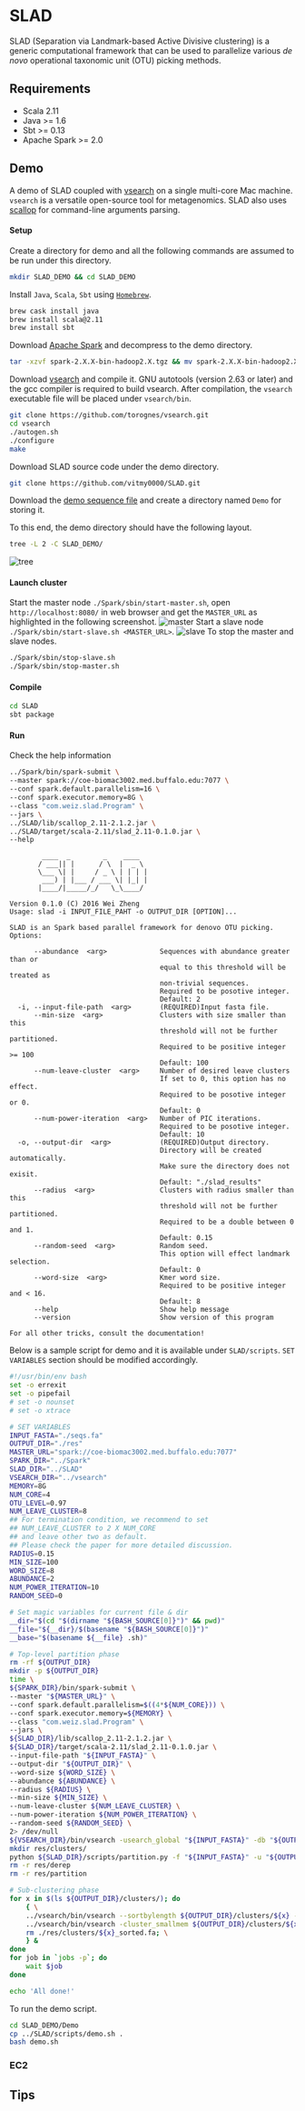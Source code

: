 # SLAD

SLAD (Separation via Landmark-based Active Divisive clustering) is a generic computational framework that can be used to parallelize various _de novo_ operational taxonomic unit (OTU) picking methods.

## Requirements

* Scala 2.11
* Java >= 1.6
* Sbt >= 0.13
* Apache Spark >= 2.0

## Demo

A demo of SLAD coupled with [vsearch](https://github.com/torognes/vsearch) on a single multi-core Mac machine.
`vsearch` is a versatile open-source tool for metagenomics.
SLAD also uses [scallop](https://github.com/scallop/scallop) for command-line arguments parsing.

#### Setup

Create a directory for demo and all the following commands are assumed to be run under this directory.
```bash
mkdir SLAD_DEMO && cd SLAD_DEMO
```

Install `Java`, `Scala`, `Sbt` using [`Homebrew`](https://brew.sh/).

```bash
brew cask install java
brew install scala@2.11
brew install sbt
```

Download [Apache Spark](https://spark.apache.org/downloads.html) and decompress to the demo directory.
```bash
tar -xzvf spark-2.X.X-bin-hadoop2.X.tgz && mv spark-2.X.X-bin-hadoop2.X Spark
```

Download [vsearch](https://github.com/torognes/vsearch) and compile it. 
GNU autotools (version 2.63 or later) and the gcc compiler is required to build vsearch.
After compilation, the `vsearch` executable file will be placed under `vsearch/bin`.
```bash
git clone https://github.com/torognes/vsearch.git
cd vsearch
./autogen.sh
./configure
make
```

Download SLAD source code under the demo directory.
```bash
git clone https://github.com/vitmy0000/SLAD.git
```

Download the [demo sequence file](https://buffalo.box.com/s/jm18zyifyeqbb3773w2tsp6bcze3dugt) and create a directory named `Demo` for storing it.

To this end, the demo directory should have the following layout.
```bash
tree -L 2 -C SLAD_DEMO/
```

![tree](misc/tree.png)

#### Launch cluster

Start the master node `./Spark/sbin/start-master.sh`, open `http://localhost:8080/` in web browser and get the `MASTER_URL` as highlighted in the following screenshot.
![master](misc/master.png)
Start a slave node `./Spark/sbin/start-slave.sh <MASTER_URL>`.
![slave](misc/slave.png)
To stop the master and slave nodes.
```bash
./Spark/sbin/stop-slave.sh
./Spark/sbin/stop-master.sh
```

#### Compile
```bash
cd SLAD
sbt package
```

#### Run

Check the help information
```bash
../Spark/bin/spark-submit \
--master spark://coe-biomac3002.med.buffalo.edu:7077 \
--conf spark.default.parallelism=16 \
--conf spark.executor.memory=8G \
--class "com.weiz.slad.Program" \
--jars \
../SLAD/lib/scallop_2.11-2.1.2.jar \
../SLAD/target/scala-2.11/slad_2.11-0.1.0.jar \
--help
```

```
        ____  _        _    ____
       / ___|| |      / \  |  _ \
       \___ \| |     / _ \ | | | |
        ___) | |___ / ___ \| |_| |
       |____/|_____/_/   \_\____/

Version 0.1.0 (C) 2016 Wei Zheng
Usage: slad -i INPUT_FILE_PAHT -o OUTPUT_DIR [OPTION]...

SLAD is an Spark based parallel framework for denovo OTU picking.
Options:

      --abundance  <arg>             Sequences with abundance greater than or
                                     equal to this threshold will be treated as
                                     non-trivial sequences.
                                     Required to be posotive integer.
                                     Default: 2
  -i, --input-file-path  <arg>       (REQUIRED)Input fasta file.
      --min-size  <arg>              Clusters with size smaller than this
                                     threshold will not be further partitioned.
                                     Required to be positive integer >= 100
                                     Default: 100
      --num-leave-cluster  <arg>     Number of desired leave clusters
                                     If set to 0, this option has no effect.
                                     Required to be posotive integer or 0.
                                     Default: 0
      --num-power-iteration  <arg>   Number of PIC iterations.
                                     Required to be posotive integer.
                                     Default: 10
  -o, --output-dir  <arg>            (REQUIRED)Output directory.
                                     Directory will be created automatically.
                                     Make sure the directory does not exisit.
                                     Default: "./slad_results"
      --radius  <arg>                Clusters with radius smaller than this
                                     threshold will not be further partitioned.
                                     Required to be a double between 0 and 1.
                                     Default: 0.15
      --random-seed  <arg>           Random seed.
                                     This option will effect landmark selection.
                                     Default: 0
      --word-size  <arg>             Kmer word size.
                                     Required to be positive integer and < 16.
                                     Default: 8
      --help                         Show help message
      --version                      Show version of this program

For all other tricks, consult the documentation!
```

Below is a sample script for demo and it is available under `SLAD/scripts`.
`SET VARIABLES` section should be modified accordingly.
```bash
#!/usr/bin/env bash
set -o errexit
set -o pipefail
# set -o nounset
# set -o xtrace

# SET VARIABLES
INPUT_FASTA="./seqs.fa"
OUTPUT_DIR="./res"
MASTER_URL="spark://coe-biomac3002.med.buffalo.edu:7077"
SPARK_DIR="../Spark"
SLAD_DIR="../SLAD"
VSEARCH_DIR="../vsearch"
MEMORY=8G
NUM_CORE=4
OTU_LEVEL=0.97
NUM_LEAVE_CLUSTER=8
## For termination condition, we recommend to set 
## NUM_LEAVE_CLUSTER to 2 X NUM_CORE
## and leave other two as default.
## Please check the paper for more detailed discussion.
RADIUS=0.15
MIN_SIZE=100
WORD_SIZE=8
ABUNDANCE=2
NUM_POWER_ITERATION=10
RANDOM_SEED=0

# Set magic variables for current file & dir
__dir="$(cd "$(dirname "${BASH_SOURCE[0]}")" && pwd)"
__file="${__dir}/$(basename "${BASH_SOURCE[0]}")"
__base="$(basename ${__file} .sh)"

# Top-level partition phase
rm -rf ${OUTPUT_DIR}
mkdir -p ${OUTPUT_DIR}
time \
${SPARK_DIR}/bin/spark-submit \
--master "${MASTER_URL}" \
--conf spark.default.parallelism=$((4*${NUM_CORE})) \
--conf spark.executor.memory=${MEMORY} \
--class "com.weiz.slad.Program" \
--jars \
${SLAD_DIR}/lib/scallop_2.11-2.1.2.jar \
${SLAD_DIR}/target/scala-2.11/slad_2.11-0.1.0.jar \
--input-file-path "${INPUT_FASTA}" \
--output-dir "${OUTPUT_DIR}" \
--word-size ${WORD_SIZE} \
--abundance ${ABUNDANCE} \
--radius ${RADIUS} \
--min-size ${MIN_SIZE} \
--num-leave-cluster ${NUM_LEAVE_CLUSTER} \
--num-power-iteration ${NUM_POWER_ITERATION} \
--random-seed ${RANDOM_SEED} \
2> /dev/null 
${VSEARCH_DIR}/bin/vsearch -usearch_global "${INPUT_FASTA}" -db "${OUTPUT_DIR}/landmarks.fa" -id 0.6 -blast6out "${OUTPUT_DIR}/hit.txt" -strand plus -threads ${NUM_CORE}
mkdir res/clusters/
python ${SLAD_DIR}/scripts/partition.py -f "${INPUT_FASTA}" -u "${OUTPUT_DIR}/hit.txt" -o "${OUTPUT_DIR}/clusters" -c "${OUTPUT_DIR}/sub_count.txt"
rm -r res/derep
rm -r res/partition

# Sub-clustering phase
for x in $(ls ${OUTPUT_DIR}/clusters/); do
    { \
    ../vsearch/bin/vsearch --sortbylength ${OUTPUT_DIR}/clusters/${x} --output ${OUTPUT_DIR}/clusters/${x}_sorted.fa; \
    ../vsearch/bin/vsearch -cluster_smallmem ${OUTPUT_DIR}/clusters/${x}_sorted.fa -id ${OTU_LEVEL} -centroids ${OUTPUT_DIR}/clusters/${x}_centroids.fa -userout ${OUTPUT_DIR}/clusters/${x}_user.txt -userfields query+target+id; \
    rm ./res/clusters/${x}_sorted.fa; \
    } &
done
for job in `jobs -p`; do
    wait $job
done

echo 'All done!'
```

To run the demo script.
```bash
cd SLAD_DEMO/Demo
cp ../SLAD/scripts/demo.sh .
bash demo.sh
```

### EC2


## Tips
